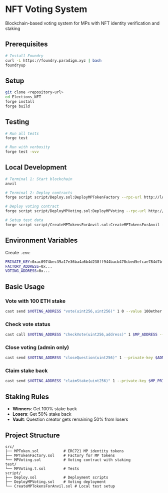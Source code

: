 # NFT Voting System

Blockchain-based voting system for MPs with NFT identity verification and staking

## Prerequisites

```bash
# Install Foundry
curl -L https://foundry.paradigm.xyz | bash
foundryup
```

## Setup

```bash
git clone <repository-url>
cd Elections_NFT
forge install
forge build
```

## Testing

```bash
# Run all tests
forge test

# Run with verbosity
forge test -vvv
```

## Local Development

```bash
# Terminal 1: Start blockchain
anvil

# Terminal 2: Deploy contracts
forge script script/Deploy.sol:DeployMPTokenFactory --rpc-url http://localhost:8545 --broadcast --private-key 0xac0974bec39a17e36ba4a6b4d238ff944bacb478cbed5efcae784d7bf4f2ff80

# Deploy voting contract  
forge script script/DeployMPVoting.sol:DeployMPVoting --rpc-url http://localhost:8545 --broadcast --private-key 0xac0974bec39a17e36ba4a6b4d238ff944bacb478cbed5efcae784d7bf4f2ff80

# Setup test data
forge script script/CreateMPTokensForAnvil.sol:CreateMPTokensForAnvil --rpc-url http://localhost:8545 --broadcast --private-key 0xac0974bec39a17e36ba4a6b4d238ff944bacb478cbed5efcae784d7bf4f2ff80
```

## Environment Variables

Create `.env`:
```bash
PRIVATE_KEY=0xac0974bec39a17e36ba4a6b4d238ff944bacb478cbed5efcae784d7bf4f2ff80
FACTORY_ADDRESS=0x...
VOTING_ADDRESS=0x...
```

## Basic Usage

### Vote with 100 ETH stake
```bash
cast send $VOTING_ADDRESS "vote(uint256,uint256)" 1 0 --value 100ether --private-key $MP_PRIVATE_KEY --rpc-url $RPC_URL
```

### Check vote status
```bash
cast call $VOTING_ADDRESS "checkVote(uint256,address)" 1 $MP_ADDRESS --rpc-url $RPC_URL
```

### Close voting (admin only)
```bash
cast send $VOTING_ADDRESS "closeQuestion(uint256)" 1 --private-key $ADMIN_PRIVATE_KEY --rpc-url $RPC_URL
```

### Claim stake back
```bash
cast send $VOTING_ADDRESS "claimStake(uint256)" 1 --private-key $MP_PRIVATE_KEY --rpc-url $RPC_URL
```

## Staking Rules
- **Winners**: Get 100% stake back
- **Losers**: Get 50% stake back
- **Vault**: Question creator gets remaining 50% from losers

## Project Structure

```
src/
├── MPToken.sol           # ERC721 MP identity tokens
├── MPTokenFactory.sol    # Factory for MP tokens  
└── MPVoting.sol          # Voting contract with staking
test/
└── MPVoting.t.sol        # Tests
script/
├── Deploy.sol            # Deployment scripts
├── DeployMPVoting.sol    # Voting deployment
└── CreateMPTokensForAnvil.sol # Local test setup
```
